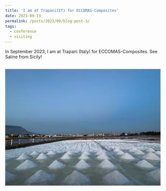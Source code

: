 ```yaml
---
title: 'I am at Trapani(IT) for ECCOMAS-Composites'
date: 2023-09-13
permalink: /posts/2023/09/blog-post-3/
tags:
  - conference
  - visiting
---
```


In September 2023, I am at Trapani (Italy) for ECCOMAS-Composites. See Saline from Sicily!

<br/><img src='/images/Ecomposite.png'>